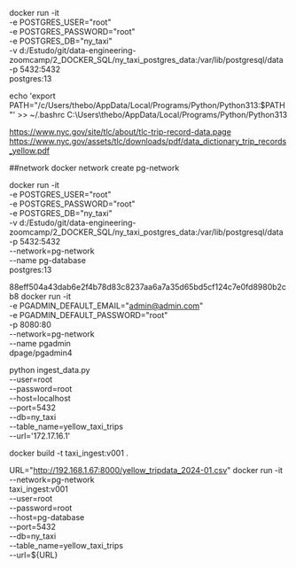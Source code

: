 
docker run -it \
  -e POSTGRES_USER="root" \
  -e POSTGRES_PASSWORD="root" \
  -e POSTGRES_DB="ny_taxi" \
  -v d:/Estudo/git/data-engineering-zoomcamp/2_DOCKER_SQL/ny_taxi_postgres_data:/var/lib/postgresql/data \
  -p 5432:5432 \
  postgres:13


echo 'export PATH="/c/Users/thebo/AppData/Local/Programs/Python/Python313:$PATH"' >> ~/.bashrc
C:\Users\thebo/AppData/Local/Programs/Python/Python313

https://www.nyc.gov/site/tlc/about/tlc-trip-record-data.page
https://www.nyc.gov/assets/tlc/downloads/pdf/data_dictionary_trip_records_yellow.pdf

##network
docker network create pg-network

docker run -it \
  -e POSTGRES_USER="root" \
  -e POSTGRES_PASSWORD="root" \
  -e POSTGRES_DB="ny_taxi" \
  -v d:/Estudo/git/data-engineering-zoomcamp/2_DOCKER_SQL/ny_taxi_postgres_data:/var/lib/postgresql/data \
  -p 5432:5432 \
  --network=pg-network \
  --name pg-database \
  postgres:13


88eff504a43dab6e2f4b78d83c8237aa6a7a35d65bd5cf124c7e0fd8980b2cb8
docker run -it \
  -e PGADMIN_DEFAULT_EMAIL="admin@admin.com" \
  -e PGADMIN_DEFAULT_PASSWORD="root" \
  -p 8080:80 \
  --network=pg-network \
  --name pgadmin \
  dpage/pgadmin4



python ingest_data.py \
  --user=root \
  --password=root \
  --host=localhost \
  --port=5432 \
  --db=ny_taxi \
  --table_name=yellow_taxi_trips \
  --url='172.17.16.1'

docker build -t taxi_ingest:v001 .

URL="http://192.168.1.67:8000/yellow_tripdata_2024-01.csv"
docker run -it \
  --network=pg-network \
  taxi_ingest:v001 \
    --user=root \
    --password=root \
    --host=pg-database \
    --port=5432 \
    --db=ny_taxi \
    --table_name=yellow_taxi_trips \
    --url=${URL}